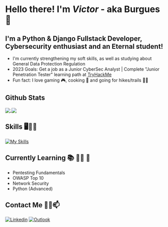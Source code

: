 # Hello there! I'm *Victor* - aka Burgues 👋

## I'm a Python & Django Fullstack Developer, Cybersecurity enthusiast and an Eternal student!
- I'm currently strengthening my soft skills, as well as studying about General Data Protection Regulation
- 2023 Goals: Get a job as a Junior CyberSec Analyst | Complete "Junior Penetration Tester" learning path at [TryHackMe](https://tryhackme.com/paths)
- Fun fact: I love gaming 🎮, cooking 🍚 and going for hikes/trails 🌄🗻

## Github Stats

<a href="https://github.com/burgues0">
<img align="center" src="https://github-readme-stats-burgues0.vercel.app/api?username=burgues0&count_private=true&show_icons=true&hide_title=true&theme=transparent"/>
</a>
<a href="https://github.com/burgues0">
  <img align="center" src="https://github-readme-stats-burgues0.vercel.app/api/top-langs/?username=burgues0&layout=compact&theme=transparent" />
</a>

## Skills 🖥️👨‍💻

[![My Skills](https://skillicons.dev/icons?i=py,java,cpp,linux,bash,html,css,js,django,mysql)](https://skillicons.dev)

## Currently Learning 📚 👨‍🎓 🌱
- Pentesting Fundamentals
- OWASP Top 10
- Network Security
- Python (Advanced)

## Contact Me 📲📧📫

[![Linkedin](https://img.shields.io/badge/-LinkedIn-blue?style=flat&logo=Linkedin&logoColor=white)](https://www.linkedin.com/in/victor-pinheiro-palmeira-3106481b3/)
[![Outlook](https://img.shields.io/badge/Microsoft_Outlook-0078D4?style=flat&logo=microsoft-outlook&logoColor=white)](mailto:victordpp@outlook.com)
